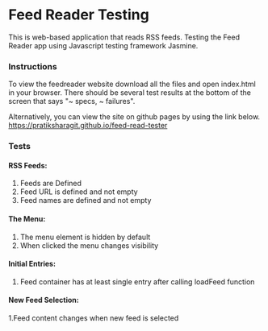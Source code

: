 # Feed Reader Testing

This is web-based application that reads RSS feeds. 
Testing the Feed Reader app using Javascript testing framework Jasmine.

### Instructions
To view the feedreader website download all the files and open index.html in your browser.
There should be several test results at the bottom of the screen that says "~ specs, ~ failures".

Alternatively, you can view the site on github pages by using the link below.
https://pratiksharagit.github.io/feed-read-tester


### Tests
#### RSS Feeds:

1. Feeds are Defined
2. Feed URL is defined and not empty
3. Feed names are defined and not empty


#### The Menu:

1. The menu element is hidden by default
2. When clicked the menu changes visibility


#### Initial Entries:

1. Feed container has at least single entry after calling loadFeed function


#### New Feed Selection:

1.Feed content changes when new feed is selected


